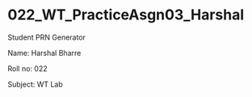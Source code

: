 # 022_WT_PracticeAsgn03_Harshal
Student PRN Generator

Name:    Harshal Bharre

Roll no:  022

Subject: WT Lab

